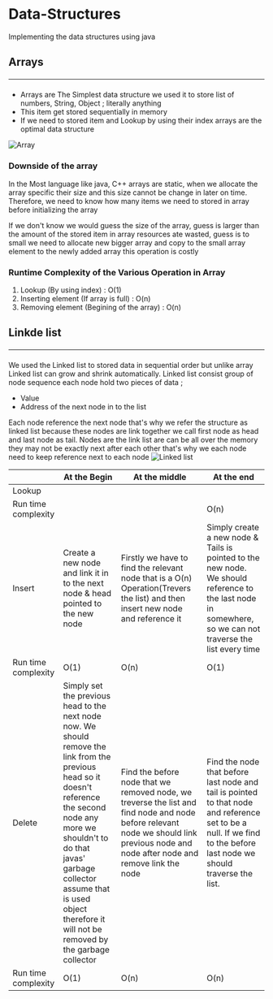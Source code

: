 # Data-Structures
Implementing the data structures using java

<h2>Arrays<hr></h2>
<p>
  <ul>
	<li>Arrays are The Simplest data structure we used it to store list of numbers, String, Object ; literally anything<br></li> 
  <li>This item get stored sequentially in memory<br></li>
  <li>If we need to stored item and Lookup by using their index arrays are the optimal data structure<br></li>
  </ul>
  <img src="https://media.geeksforgeeks.org/wp-content/cdn-uploads/gq/2015/05/Arrays.png" alt="Array">
  <h3>Downside of the array</h3>
  <p> In the Most language like java, C++ arrays are static, when we allocate the array specific their size and this size cannot be change in later on time. Therefore, we need to know how many items we need to stored in array before initializing the array</p> 
  <p>If we don't know we would guess the size of the array, guess is larger than the amount of the stored item in array resources ate wasted, guess is to small we need to allocate new bigger array and copy to the small array element to the newly added array this operation is costly</p>
  <h3>Runtime Complexity of the Various Operation in Array</h3>
  <ol>
  <li>Lookup (By using index) : O(1) </li>
  <li>Inserting element (If array is full) : O(n) </li>
  <li>Removing element (Begining of the array) : O(n)</li>
</ol>
</p>

## Linkde list<hr>
We used the Linked list to stored data in sequential order but unlike array Linked list can grow and shrink automatically. Linked list consist group of node sequence each node hold two pieces of data ;
- Value
- Address of the next node in to the list 

Each node reference the next node that's why we refer the structure as linked list because these nodes are link together
we call first node as head and last node as tail.
Nodes are the link list are can be all over the memory they may not be exactly next after each other that's why we each node need to keep reference next to each node
<img src="https://media.geeksforgeeks.org/wp-content/cdn-uploads/gq/2013/03/Linkedlist.png" alt="Linked list">

|  |At the Begin   |At the middle |At the end   
| ------------ | ------------ | ------------ | ------------
| Lookup  |   |   |   |
| Run time complexity  |   |   | O(n)|
| Insert  |Create a new node and link it in to the next node & head pointed to the new node   |Firstly we have to find the relevant node that is a O(n) Operation(Trevers the list) and then insert new node and reference it   | Simply create a new node & Tails is pointed to the new node. We should reference to the last node in somewhere, so we can not traverse the list every time  |  
|  Run time complexity  |O(1)   |O(n)   |  O(1)| 
|Delete  | Simply set the previous head to the next node now. We should remove the link from the previous head so it doesn't reference the second node any more we shouldn't to do that javas' garbage collector assume that is used object therefore it will not be removed by the garbage collector  | Find the before node that we removed node, we treverse the list and find node and node before relevant node we should link previous node and node after node and remove link the node|  Find the node that before last node and tail is pointed to that node and reference set to be a null. If we find to the before last node we should traverse the list. |    
| Run time complexity  |O(1)   |O(n)   | O(n)| | 


